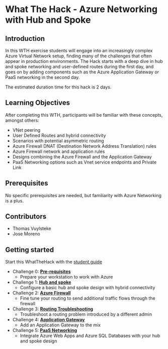 # What The Hack - Azure Networking with Hub and Spoke

## Introduction

In this WTH exercise students will engage into an increasingly complex Azure Virtual Network setup, finding many of the challenges that often appear in production environments. The Hack starts with a deep dive in hub and spoke networking and user-defined routes during the first day, and goes on by adding components such as the Azure Application Gateway or PaaS networking in the second day.

The estimated duration time for this hack is 2 days.

## Learning Objectives

After completing this WTH, participants will be familiar with these concepts, amongst others:

- VNet peering
- User Defined Routes and hybrid connectivity
- Scenarios with potential asymmetric routing
- Azure Firewall DNAT (Destination Network Address Translation) rules
- Azure Firewall network and application rules
- Designs combining the Azure Firewall and the Application Gateway
- PaaS Networking options such as Vnet service endpoints and Private Link

## Prerequisites

No specific prerequisites are needed, but familiarity with Azure Networking is a plus.

## Contributors

- Thomas Vuylsteke
- Jose Moreno

## Getting started

Start this WhatTheHack with the [student guide](Student/README.md)

- Challenge 0: **[Pre-requisites](Student/00-Prereqs.md)**
   - Prepare your workstation to work with Azure
- Challenge 1: **[Hub and spoke](Student/01-HubNSpoke-basic.md)**
    - Configure a basic hub and spoke design with hybrid connectivity
- Challenge 2: **[Azure Firewall](Student/02-AzFW.md)**
    - Fine tune your routing to send additional traffic flows through the firewall
- Challenge 3: **[Routing Troubleshooting](Student/03-Asymmetric)**
    - Troubleshoot a routing problem introduced by a different admin
- Challenge 4: **[Application Gateway](Student/04-AppGW.MD)**
    - Add an Application Gateway to the mix
- Challenge 5: **[PaaS Networking](Student/05-Paas.md)**
    - Integrate Azure Web Apps and Azure SQL Databases with your hub and spoke design
